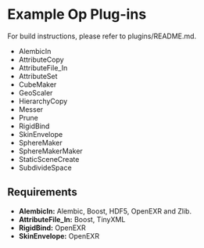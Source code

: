 Example Op Plug-ins
===================

For build instructions, please refer to plugins/README.md.

- AlembicIn
- AttributeCopy
- AttributeFile_In
- AttributeSet
- CubeMaker
- GeoScaler
- HierarchyCopy
- Messer
- Prune
- RigidBind
- SkinEnvelope
- SphereMaker
- SphereMakerMaker
- StaticSceneCreate
- SubdivideSpace

Requirements
------------
- **AlembicIn:** Alembic, Boost, HDF5, OpenEXR and Zlib.
- **AttributeFile_In:** Boost, TinyXML
- **RigidBind:** OpenEXR
- **SkinEnvelope:** OpenEXR
